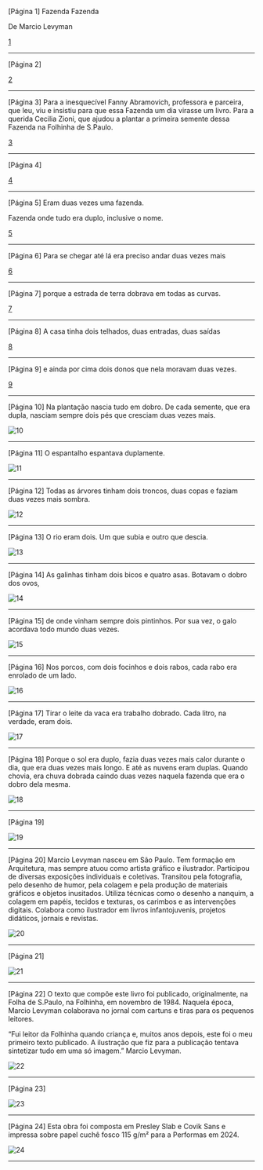 [Página 1]
Fazenda
	Fazenda

De Marcio Levyman


[1](./img/page_1-01.jpg)

---

[Página 2]


[2](./img/page_2-01.jpg)

---

[Página 3]
Para a inesquecível Fanny Abramovich, professora e parceira,
que leu, viu e insistiu para que essa Fazenda um dia virasse um livro.
Para a querida Cecilia Zioni, que ajudou a plantar
a primeira semente dessa Fazenda na Folhinha de S.Paulo.

[3](./img/page_3-01.jpg)

---

[Página 4]

[4](./img/page_4-01.jpg)

---

[Página 5]
Eram duas vezes
uma fazenda.

Fazenda onde tudo era duplo,
inclusive o nome.


[5](./img/page_5-01.jpg)

---

[Página 6]
Para se chegar até lá
era preciso andar duas vezes mais


[6](./img/page_6-01.jpg)

---

[Página 7]
porque a estrada de terra
dobrava em todas as curvas.

[7](./img/page_7-01.jpg)

---

[Página 8]
A casa tinha dois telhados,
duas entradas, duas saídas


[8](./img/page_8-01.jpg)

---

[Página 9]
e ainda por cima dois donos
que nela moravam duas vezes.


[9](./img/page_9-01.jpg)

---

[Página 10]
Na plantação nascia tudo em dobro. De cada semente, que era
dupla, nasciam sempre dois pés que cresciam duas vezes mais.


![10](./img/page_10-01.jpg)

---

[Página 11]
O espantalho espantava
duplamente.


![11](./img/page_11-01.jpg)

---

[Página 12]
Todas as árvores tinham dois troncos, duas copas
e faziam duas vezes mais sombra.


![12](./img/page_12-01.jpg)

---

[Página 13]
O rio eram dois.
Um que subia
e outro que descia.

![13](./img/page_13-01.jpg)

---

[Página 14]
As galinhas tinham dois bicos e quatro asas.
Botavam o dobro dos ovos,


![14](./img/page_14-01.jpg)

---

[Página 15]
de onde vinham sempre dois pintinhos.
Por sua vez, o galo acordava todo mundo duas vezes.

![15](./img/page_15-01.jpg)

---

[Página 16]
Nos porcos, com dois focinhos e dois rabos,
cada rabo era enrolado de um lado.


![16](./img/page_16-01.jpg)

---

[Página 17]
Tirar o leite da vaca era trabalho dobrado.
Cada litro, na verdade, eram dois.


![17](./img/page_17-01.jpg)

---

[Página 18]
Porque o sol era duplo, fazia duas vezes
mais calor durante o dia, que era duas
vezes mais longo.
E até as nuvens eram duplas. Quando chovia,
era chuva dobrada caindo duas vezes naquela
fazenda que era o dobro dela mesma.


![18](./img/page_18-01.jpg)

---

[Página 19]

![19](./img/page_19-01.jpg)

---

[Página 20]
Marcio Levyman nasceu em São Paulo. Tem formação em Arquitetura,
mas sempre atuou como artista gráfico e ilustrador. Participou de diversas
exposições individuais e coletivas. Transitou pela fotografia, pelo desenho
de humor, pela colagem e pela produção de materiais gráficos e objetos
inusitados. Utiliza técnicas como o desenho a nanquim, a colagem em papéis,
tecidos e texturas, os carimbos e as intervenções digitais. Colabora como
ilustrador em livros infantojuvenis, projetos didáticos, jornais e revistas.

![20](./img/page_20-01.jpg)

---

[Página 21]

![21](./img/page_21-01.jpg)

---

[Página 22]
O texto que compõe este livro foi publicado, originalmente, na Folha de
S.Paulo, na Folhinha, em novembro de 1984. Naquela época, Marcio Levyman
colaborava no jornal com cartuns e tiras para os pequenos leitores.

“Fui leitor da Folhinha quando criança e, muitos anos depois, este
foi o meu primeiro texto publicado. A ilustração que fiz para a
publicação tentava sintetizar tudo em uma só imagem.”
Marcio Levyman.


![22](./img/page_22-01.jpg)

---

[Página 23]

![23](./img/page_23-01.jpg)

---

[Página 24]
Esta obra foi composta em Presley Slab e Covik Sans
e impressa sobre papel cuchê fosco 115 g/m²
para a Performas em 2024.

![24](./img/page_24-01.jpg)

---


